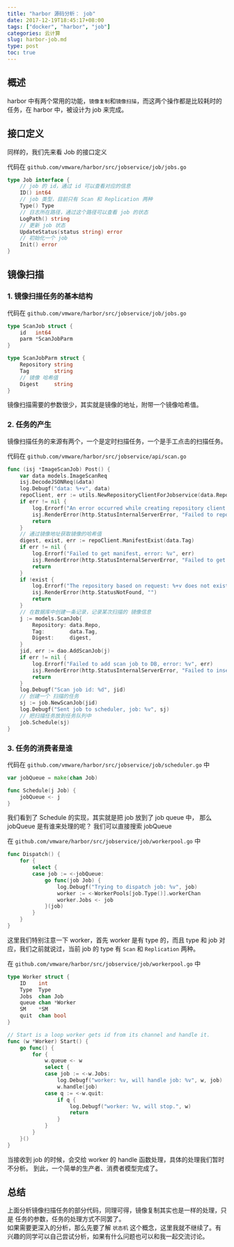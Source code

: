 ```yaml
---
title: "harbor 源码分析： job"
date: 2017-12-19T18:45:17+08:00
tags: ["docker", "harbor", "job"]
categories: 云计算
slug: harbor-job.md
type: post
toc: true
---
```



## 概述
harbor 中有两个常用的功能，`镜像复制`和`镜像扫描`，而这两个操作都是比较耗时的任务，在 harbor 中，被设计为 job 来完成。


## 接口定义
同样的，我们先来看 Job 的接口定义

代码在 `github.com/vmware/harbor/src/jobservice/job/jobs.go`

```go
type Job interface {
    // job 的 id，通过 id 可以查看对应的信息
    ID() int64
    // job 类型，目前只有 Scan 和 Replication 两种
    Type() Type
    // 日志所在路径，通过这个路径可以查看 job 的状态
    LogPath() string
    // 更新 job 状态
    UpdateStatus(status string) error
    // 初始化一个 job  
    Init() error
}
```


## 镜像扫描

### 1. 镜像扫描任务的基本结构

代码在 `github.com/vmware/harbor/src/jobservice/job/jobs.go`

```go
type ScanJob struct {
	id   int64
	parm *ScanJobParm
}

type ScanJobParm struct {
	Repository string
    Tag        string
    // 镜像 哈希值
	Digest     string
}
```

镜像扫描需要的参数很少，其实就是镜像的地址，附带一个镜像哈希值。

### 2. 任务的产生
镜像扫描任务的来源有两个，一个是定时扫描任务，一个是手工点击的扫描任务。

代码在 `github.com/vmware/harbor/src/jobservice/api/scan.go`

```go
func (isj *ImageScanJob) Post() {
	var data models.ImageScanReq
	isj.DecodeJSONReq(&data)
	log.Debugf("data: %+v", data)
	repoClient, err := utils.NewRepositoryClientForJobservice(data.Repo)
	if err != nil {
		log.Errorf("An error occurred while creating repository client: %v", err)
		isj.RenderError(http.StatusInternalServerError, "Failed to repository client")
		return
	}
	// 通过镜像地址获取镜像的哈希值
	digest, exist, err := repoClient.ManifestExist(data.Tag)
	if err != nil {
		log.Errorf("Failed to get manifest, error: %v", err)
		isj.RenderError(http.StatusInternalServerError, "Failed to get manifest")
		return
	}
	if !exist {
		log.Errorf("The repository based on request: %+v does not exist", data)
		isj.RenderError(http.StatusNotFound, "")
		return
	}
	// 在数据库中创建一条记录，记录某次扫描的 镜像信息
	j := models.ScanJob{
		Repository: data.Repo,
		Tag:        data.Tag,
		Digest:     digest,
	}
	jid, err := dao.AddScanJob(j)
	if err != nil {
		log.Errorf("Failed to add scan job to DB, error: %v", err)
		isj.RenderError(http.StatusInternalServerError, "Failed to insert scan job data.")
		return
	}
	log.Debugf("Scan job id: %d", jid)
	// 创建一个 扫描的任务
	sj := job.NewScanJob(jid)
	log.Debugf("Sent job to scheduler, job: %v", sj)
	// 把扫描任务放到任务队列中
	job.Schedule(sj)
}
```

### 3. 任务的消费者是谁

代码在 `github.com/vmware/harbor/src/jobservice/job/scheduler.go` 中

```go
var jobQueue = make(chan Job)

func Schedule(j Job) {
	jobQueue <- j
}
```

我们看到了 Schedule 的实现，其实就是把 job 放到了 job queue 中，
那么 jobQueue 是有谁来处理的呢？ 我们可以直接搜索 jobQueue

在 `github.com/vmware/harbor/src/jobservice/job/workerpool.go` 中

```go
func Dispatch() {
	for {
		select {
		case job := <-jobQueue:
			go func(job Job) {
				log.Debugf("Trying to dispatch job: %v", job)
				worker := <-WorkerPools[job.Type()].workerChan
				worker.Jobs <- job
			}(job)
		}
	}
}
```

这里我们特别注意一下 worker，首先 worker 是有 type 的，而且 type 和 job 对应，我们之前就说过，当前 job 的 type 有 `Scan` 和 `Replication` 两种。

在 `github.com/vmware/harbor/src/jobservice/job/workerpool.go` 中

```go
type Worker struct {
	ID    int
	Type  Type
	Jobs  chan Job
	queue chan *Worker
	SM    *SM
	quit  chan bool
}

// Start is a loop worker gets id from its channel and handle it.
func (w *Worker) Start() {
	go func() {
		for {
			w.queue <- w
			select {
			case job := <-w.Jobs:
				log.Debugf("worker: %v, will handle job: %v", w, job)
				w.handle(job)
			case q := <-w.quit:
				if q {
					log.Debugf("worker: %v, will stop.", w)
					return
				}
			}
		}
	}()
}
```

当接收到 job 的时候，会交给 worker 的 handle 函数处理，具体的处理我们暂时不分析。
到此，一个简单的生产者、消费者模型完成了。


## 总结
上面分析镜像扫描任务的部分代码，同理可得，镜像复制其实也是一样的处理，只是 任务的参数，任务的处理方式不同罢了。  
如果需要更深入的分析，那么先要了解 `状态机` 这个概念，这里我就不继续了。有兴趣的同学可以自己尝试分析，如果有什么问题也可以和我一起交流讨论。
